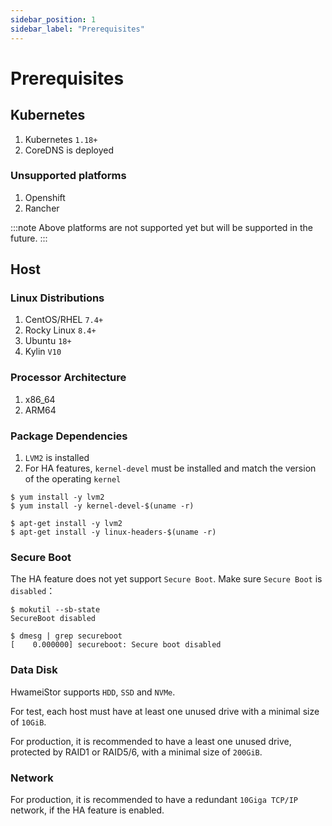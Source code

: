```yaml
---
sidebar_position: 1
sidebar_label: "Prerequisites"
---
```


# Prerequisites

## Kubernetes

1. Kubernetes `1.18+`
1. CoreDNS is deployed

### Unsupported platforms

1. Openshift
1. Rancher

:::note
Above platforms are not supported yet but will be supported in the future.
:::

## Host

### Linux Distributions

1. CentOS/RHEL `7.4+`
2. Rocky Linux `8.4+`
3. Ubuntu `18+`
4. Kylin `V10`

### Processor Architecture

1. x86_64
1. ARM64

### Package Dependencies

1. `LVM2` is installed
2. For HA features, `kernel-devel` must be installed and match the version of the operating `kernel`

```console title="CentOS/RHEL, Rocky and Kylin"
$ yum install -y lvm2
$ yum install -y kernel-devel-$(uname -r)
```

```console title="Ubuntu"
$ apt-get install -y lvm2
$ apt-get install -y linux-headers-$(uname -r)
```

### Secure Boot

The HA feature does not yet support `Secure Boot`. Make sure `Secure Boot` is `disabled`：

```console
$ mokutil --sb-state
SecureBoot disabled

$ dmesg | grep secureboot
[    0.000000] secureboot: Secure boot disabled
```

### Data Disk

HwameiStor supports `HDD`, `SSD` and `NVMe`.

For test, each host must have at least one unused drive with a minimal size of `10GiB`.

For production, it is recommended to have a least one unused drive, protected by RAID1 or RAID5/6, with a minimal size of `200GiB`.

### Network

For production, it is recommended to have a redundant `10Giga TCP/IP` network, if the HA feature is enabled.
